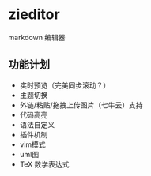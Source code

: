 # zieditor

markdown 编辑器

## 功能计划

* 实时预览（完美同步滚动？）
* 主题切换
* 外链/粘贴/拖拽上传图片（七牛云）支持
* 代码高亮
* 语法自定义
* 插件机制
* vim模式
* uml图
* TeX 数学表达式